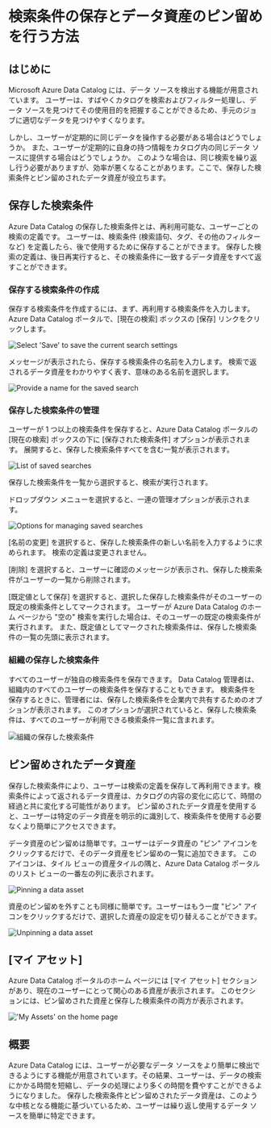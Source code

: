 <properties
   pageTitle="検索条件の保存とデータ資産のピン留めを行う方法 | Microsoft Azure"
   description="データ ソースとデータ資産を後で使用できるように保存する Azure Data Catalog の機能を説明する、操作方法に関する記事。"
   services="data-catalog"
   documentationCenter=""
   authors="steelanddata"
   manager="NA"
   editor=""
   tags=""/>
<tags
   ms.service="data-catalog"
   ms.devlang="NA"
   ms.topic="article"
   ms.tgt_pltfrm="NA"
   ms.workload="data-catalog"
   ms.date="10/10/2016"
   ms.author="maroche"/>


# <a name="how-to-save-searches-and-pin-data-assets"></a>検索条件の保存とデータ資産のピン留めを行う方法

## <a name="introduction"></a>はじめに

Microsoft Azure Data Catalog には、データ ソースを検出する機能が用意されています。 ユーザーは、すばやくカタログを検索およびフィルター処理し、データ ソースを見つけてその使用目的を把握することができるため、手元のジョブに適切なデータを見つけやすくなります。

しかし、ユーザーが定期的に同じデータを操作する必要がある場合はどうでしょうか。 また、ユーザーが定期的に自身の持つ情報をカタログ内の同じデータ ソースに提供する場合はどうでしょうか。 このような場合は、同じ検索を繰り返し行う必要がありますが、効率が悪くなることがあります。ここで、保存した検索条件とピン留めされたデータ資産が役立ちます。

## <a name="saved-searches"></a>保存した検索条件

Azure Data Catalog の保存した検索条件とは、再利用可能な、ユーザーごとの検索の定義です。 ユーザーは、検索条件 (検索語句、タグ、その他のフィルターなど) を定義したら、後で使用するために保存することができます。 保存した検索の定義は、後日再実行すると、その検索条件に一致するデータ資産をすべて返すことができます。

### <a name="creating-a-saved-search"></a>保存する検索条件の作成

保存する検索条件を作成するには、まず、再利用する検索条件を入力します。 Azure Data Catalog ポータルで、[現在の検索] ボックスの [保存] リンクをクリックします。

 ![Select 'Save' to save the current search settings](./media/data-catalog-how-to-save-pin/01-save-option.png)

メッセージが表示されたら、保存する検索条件の名前を入力します。 検索で返されるデータ資産をわかりやすく表す、意味のある名前を選択します。

 ![Provide a name for the saved search](./media/data-catalog-how-to-save-pin/02-name.png)

### <a name="managing-saved-searches"></a>保存した検索条件の管理

ユーザーが 1 つ以上の検索条件を保存すると、Azure Data Catalog ポータルの [現在の検索] ボックスの下に [保存された検索条件] オプションが表示されます。 展開すると、保存した検索条件すべてを含む一覧が表示されます。

 ![List of saved searches](./media/data-catalog-how-to-save-pin/03-list.png)

保存した検索条件を一覧から選択すると、検索が実行されます。

ドロップダウン メニューを選択すると、一連の管理オプションが表示されます。

 ![Options for managing saved searches](./media/data-catalog-how-to-save-pin/04-managing.png)

[名前の変更] を選択すると、保存した検索条件の新しい名前を入力するように求められます。 検索の定義は変更されません。

[削除] を選択すると、ユーザーに確認のメッセージが表示され、保存した検索条件がユーザーの一覧から削除されます。

[既定値として保存] を選択すると、選択した保存した検索条件がそのユーザーの既定の検索条件としてマークされます。 ユーザーが Azure Data Catalog のホーム ページから "空の" 検索を実行した場合は、そのユーザーの既定の検索条件が実行されます。 また、既定値としてマークされた検索条件は、保存した検索条件の一覧の先頭に表示されます。

### <a name="organizational-saved-searches"></a>組織の保存した検索条件

すべてのユーザーが独自の検索条件を保存できます。 Data Catalog 管理者は、組織内のすべてのユーザーの検索条件を保存することもできます。 検索条件を保存するときに、管理者には、保存した検索条件を企業内で共有するためのオプションが表示されます。 このオプションが選択されていると、保存した検索条件は、すべてのユーザーが利用できる検索条件一覧に含まれます。

 ![組織の保存した検索条件](./media/data-catalog-how-to-save-pin/08-organizational-saved-search.png)


## <a name="pinned-data-assets"></a>ピン留めされたデータ資産

保存した検索条件により、ユーザーは検索の定義を保存して再利用できます。検索条件によって返されるデータ資産は、カタログの内容の変化に応じて、時間の経過と共に変化する可能性があります。 ピン留めされたデータ資産を使用すると、ユーザーは特定のデータ資産を明示的に識別して、検索条件を使用する必要なくより簡単にアクセスできます。

データ資産のピン留めは簡単です。ユーザーはデータ資産の "ピン" アイコンをクリックするだけで、そのデータ資産をピン留めの一覧に追加できます。 このアイコンは、タイル ビューの資産タイルの隅と、Azure Data Catalog ポータルのリスト ビューの一番左の列に表示されます。

![Pinning a data asset](./media/data-catalog-how-to-save-pin/05-pinning.png)

資産のピン留めを外すことも同様に簡単です。ユーザーはもう一度 "ピン" アイコンをクリックするだけで、選択した資産の設定を切り替えることができます。

![Unpinning a data asset](./media/data-catalog-how-to-save-pin/06-unpinning.png)

## <a name="“my-assets”"></a>[マイ アセット]
Azure Data Catalog ポータルのホーム ページには [マイ アセット] セクションがあり、現在のユーザーにとって関心のある資産が表示されます。 このセクションには、ピン留めされた資産と保存した検索条件の両方が表示されます。

!['My Assets' on the home page](./media/data-catalog-how-to-save-pin/07-my-assets.png)

## <a name="summary"></a>概要
Azure Data Catalog には、ユーザーが必要なデータ ソースをより簡単に検出できるようにする機能が用意されています。その結果、ユーザーは、データの検索にかかる時間を短縮し、データの処理により多くの時間を費やすことができるようになりました。 保存した検索条件とピン留めされたデータ資産は、このような中核となる機能に基づいているため、ユーザーは繰り返し使用するデータ ソースを簡単に特定できます。



<!--HONumber=Oct16_HO2-->


